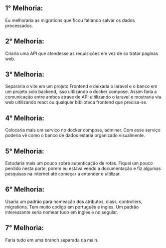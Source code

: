 ## 1° Melhoria:
Eu melhoraria as migrations que ficou faltando salvar os dados processados. 

## 2° Melhoria:
Criaria uma API que atendesse as requisições em vez de so tratar paginas web.

## 3° Melhoria:
Separaria o vite em um projeto Frontend e deixaria o laravel e o banco em um projeto 
solo backend, isso ultlizando o docker compose. Assim faria a comunicação entre ambos 
atrave de API ultilizando o laravel e mostraria via web ultilizando react ou qualquer 
biblioteca frontend que precisa-se.

## 4° Melhoria:
Colocaria mais um serviço no docker compose, adminer. Com esse serviço poderia vê como o
banco de dados estaria organizado visualmente.

## 5° Melhoria:
Estudaria mais um pouco sobre autenticação de rotas. Fiquei um pouco perdido nesta parte,
porem eu estava vendo a documentação e fiz algumas pesquisas na internet até começar a entender
e ultilizar.

## 6° Melhoria:
Usaria um padrão para nomeação dos atributos, class, controllers, migrations.
Tem muito codigo em português e ingles. Um padrão interessante seria nomear tudo em ingles e
no segular.

## 7° Melhoria:
Faria tudo em uma branch separada da main.